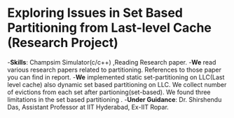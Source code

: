 # Exploring Issues in Set Based Partitioning from Last-level Cache (Research Project)

-**Skills**: Champsim Simulator(c/c++) ,Reading Research paper.
-**We** read various research papers related to partitioning. References to those paper you can find in report.
-**We** implemented static set-partitioning on LLC(Last level cache) also dynamic set based partitioning on LLC. We collect number of  evictions from each set after partioning(set-based). We found three limitations in the set based partitioning . 
-**Under Guidance**: Dr. Shirshendu Das, Assistant Professor at IIT Hyderabad, Ex-IIT Ropar.

